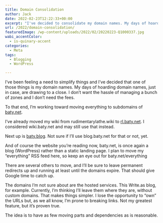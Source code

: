 ```yaml
---
title: Domain Consolidation
author: Jack
date: 2022-02-23T12:22:33+00:00
excerpt: "I've decided to consolidate my domain names. My days of hoarding domains, either for different sites or just in case, are drawing to a close."
url: /2022/domain-consolidation/
featuredImage: /wp-content/uploads/2022/02/20220223-Q1000337.jpg
wabi_accentColor:
  - is-quinary-accent
categories:
  - Meta
tags:
  - Blogging
  - WordPress

---
```

I&#8217;ve been feeling a need to simplify things and I&#8217;ve decided that one of those things is my domain names. My days of hoarding domain names, just in case, are drawing to a close. I don&#8217;t want the hassle of managing a bunch of zones and I don&#8217;t need the fees.



To that end, I&#8217;m working toward moving everything to subdomains of [baty.net][1].



I&#8217;ve already moved my wiki from rudimentarylathe.wiki to [rl.baty.net][2]. I considered wiki.baty.net and may still use that instead.



Next up is [baty.blog][3]. Not sure if I&#8217;ll use blog.baty.net for that or not, yet.



And of course the website you&#8217;re reading now, baty.net, is once again a blog (WordPress) rather than a static landing page. I plan to move my &#8220;everything&#8221; RSS feed here, so keep an eye out for baty.net/everything



There are several others to move, and I&#8217;ll be sure to leave permanent redirects up and running at least until the domains expire. That should give Google time to catch up.



The domains I&#8217;m not sure about are the hosted services. This Write.as blog, for example. Currently, I&#8217;m thinking I&#8217;ll leave them where they are, without custom domains. That makes things simpler. I lose the opportunity to “own” the URLs but, as we all know, I&#8217;m prone to breaking links. Not my greatest feature, but it&#8217;s proven true.

The idea is to have as few moving parts and dependencies as is reasonable.

 [1]: https://baty.net/
 [2]: https://rl.baty.net/
 [3]: https://baty.blog/